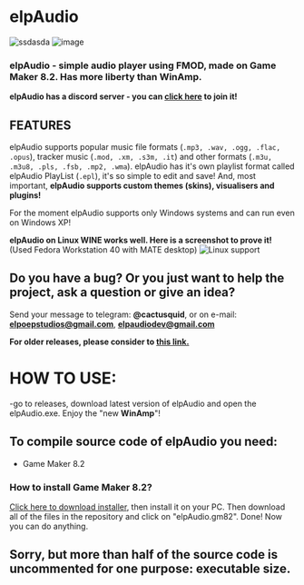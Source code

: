 # elpAudio
![ssdasda](https://github.com/user-attachments/assets/4a5b4f75-f95c-478b-8e6e-449bb0cfed99)
![image](https://github.com/user-attachments/assets/128a51ca-ffbd-4e6e-9c45-0fe7e44f99ca)


 ### elpAudio - simple audio player using FMOD, made on Game Maker 8.2. Has more liberty than WinAmp.
**elpAudio has a discord server - you can <a href="https://discord.gg/n64mcGT6Sr">click here</a> to join it!**
## FEATURES
elpAudio supports popular music file formats (`.mp3, .wav, .ogg, .flac, .opus`), tracker music (`.mod, .xm, .s3m, .it`) and other formats (`.m3u, .m3u8, .pls, .fsb, .mp2, .wma`). 
elpAudio has it's own playlist format called elpAudio PlayList (`.epl`), it's so simple to edit and save!
And, most important, **elpAudio supports custom themes (skins), visualisers and plugins!**

For the moment elpAudio supports only Windows systems and can run even on Windows XP! 

**elpAudio on Linux WINE works well. Here is a screenshot to prove it!** (Used Fedora Workstation 40 with MATE desktop)
![Linux support](https://github.com/user-attachments/assets/83566064-5d82-4737-8bd4-986856ce4ae5)


## Do you have a bug? Or you just want to help the project, ask a question or give an idea? 
Send your message to telegram: **@cactusquid**, or on e-mail: **elpoepstudios@gmail.com**, **elpaudiodev@gmail.com**

****For older releases, please consider to <a href='https://github.com/elpoeprod/elpAudio/releases'>this link.</a>****

# HOW TO USE:
-go to releases, download latest version of elpAudio and open the elpAudio.exe. Enjoy the "new **WinAmp**"!

## To compile source code of elpAudio you need:
  - Game Maker 8.2

### How to install Game Maker 8.2?
<a href="https://www.mediafire.com/file/bqwyde1k1s2hrz2/Game_Maker_8.2_Setup.exe/file">Click here to download installer</a>, then install it on your PC.
Then download all of the files in the repository and click on "elpAudio.gm82". Done! Now you can do anything.
## Sorry, but more than half of the source code is uncommented for one purpose: executable size.

